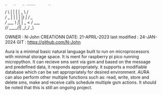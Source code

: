    _   _   _ ____      _    
   / \ | | | |  _ \    / \
  / _ \| | | | |_) |  / _ \
 / ___ \ |_| |  _ <  / ___ \
/_/   \_\___/|_| \_\/_/   \_\

OWNER : N-John
CREATIONN DATE: 21-APRIL-2023
last modified : 24-JAN-2024
GIT : https://github.com/N-John

Aura is a minimal basic natural language built to run on microprocessors 
with minimal storage space. It is ment for raspberry pi pico running micropython.
It can recieve sms sent via gsm and based on the message and predefined data, it responds appropriately.
it supports a modifiable database which can be set appropriately for desired environment.
AURA can also perform other multiple functions such as: read, write, store and delete sms, make and receive
calls schedule multiple gsm actions. It should be noted that this is still an ongoing project.
